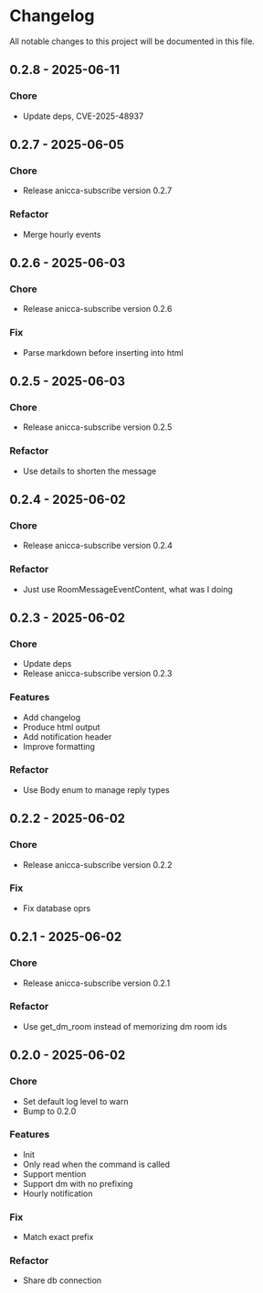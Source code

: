 # Changelog

All notable changes to this project will be documented in this file.

## 0.2.8 - 2025-06-11
### Chore
- Update deps, CVE-2025-48937

## 0.2.7 - 2025-06-05
### Chore
- Release anicca-subscribe version 0.2.7

### Refactor
- Merge hourly events

## 0.2.6 - 2025-06-03
### Chore
- Release anicca-subscribe version 0.2.6

### Fix
- Parse markdown before inserting into html

## 0.2.5 - 2025-06-03
### Chore
- Release anicca-subscribe version 0.2.5

### Refactor
- Use details to shorten the message

## 0.2.4 - 2025-06-02
### Chore
- Release anicca-subscribe version 0.2.4

### Refactor
- Just use RoomMessageEventContent, what was I doing

## 0.2.3 - 2025-06-02
### Chore
- Update deps
- Release anicca-subscribe version 0.2.3

### Features
- Add changelog
- Produce html output
- Add notification header
- Improve formatting

### Refactor
- Use Body enum to manage reply types

## 0.2.2 - 2025-06-02
### Chore
- Release anicca-subscribe version 0.2.2

### Fix
- Fix database oprs

## 0.2.1 - 2025-06-02
### Chore
- Release anicca-subscribe version 0.2.1

### Refactor
- Use get_dm_room instead of memorizing dm room ids

## 0.2.0 - 2025-06-02
### Chore
- Set default log level to warn
- Bump to 0.2.0

### Features
- Init
- Only read when the command is called
- Support mention
- Support dm with no prefixing
- Hourly notification

### Fix
- Match exact prefix

### Refactor
- Share db connection

<!-- generated by git-cliff -->
